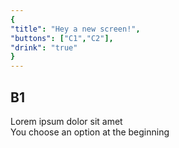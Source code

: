 ```yaml
---
{
"title": "Hey a new screen!",
"buttons": ["C1","C2"],
"drink": "true"
}
---
```


## B1

Lorem ipsum dolor sit amet  
You choose an option at the beginning